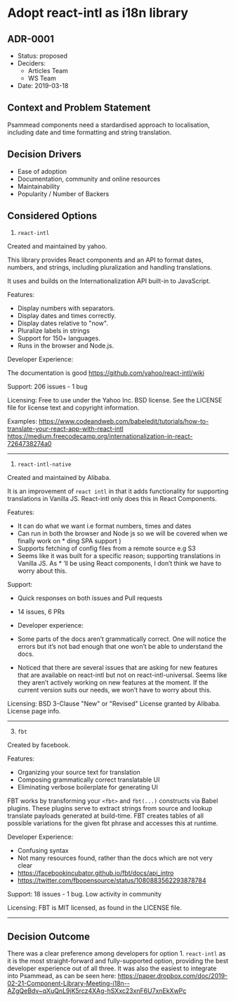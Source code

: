 # Adopt react-intl as i18n library
## ADR-0001

* Status: proposed
* Deciders:
  * Articles Team
  * WS Team
* Date: 2019-03-18

## Context and Problem Statement

Psammead components need a stardardised approach to localisation, including date and time formatting and string translation.

## Decision Drivers

* Ease of adoption
* Documentation, community and online resources
* Maintainability
* Popularity / Number of Backers

## Considered Options

1. `react-intl`

Created and maintained by yahoo.

This library provides React components and an API to format dates, numbers, and strings, including pluralization and handling translations.

It uses and builds on the Internationalization API built-in to JavaScript.

Features:
* Display numbers with separators.
* Display dates and times correctly.
* Display dates relative to "now".
* Pluralize labels in strings
* Support for 150+ languages.
* Runs in the browser and Node.js.

Developer Experience:

The documentation is good https://github.com/yahoo/react-intl/wiki

Support: 206 issues - 1 bug

Licensing: Free to use under the Yahoo Inc. BSD license. See the LICENSE file for license text and copyright information.

Examples:
https://www.codeandweb.com/babeledit/tutorials/how-to-translate-your-react-app-with-react-intl
https://medium.freecodecamp.org/internationalization-in-react-7264738274a0

---

1. `react-intl-native`

Created and maintained by Alibaba.

It is an improvement of `react intl` in that it adds functionality for supporting translations in Vanilla JS. React-intl only does this in React Components.

Features:
* It can do what we want i.e format numbers, times and dates
* Can run in both the browser and Node js so we will be covered when we finally work on * ding SPA support )
* Supports fetching of config files from a remote source e.g S3
* Seems like it was built for a specific reason; supporting translations in Vanilla JS. As * ’ll be using React components, I don’t think we have to worry about this.

Support:
* Quick responses on both issues and Pull requests
* 14 issues, 6 PRs

* Developer experience:
* Some parts of the docs aren’t grammatically correct. One will notice the errors but it’s not bad enough that one won’t be able to understand the docs.
* Noticed that there are several issues that are asking for new features that are available on react-intl but not on react-intl-universal. Seems like they aren’t actively working on new features at the moment. If the current version suits our needs, we won’t have to worry about this.

Licensing: BSD 3-Clause "New" or "Revised" License granted by Alibaba. License page info.

---

3. `fbt`

Created by facebook.

Features:
* Organizing your source text for translation
* Composing grammatically correct translatable UI
* Eliminating verbose boilerplate for generating UI

FBT works by transforming your `<fbt>` and `fbt(...)` constructs via Babel plugins. These plugins serve to extract strings from source and lookup translate payloads generated at build-time. FBT creates tables of all possible variations for the given fbt phrase and accesses this at runtime.

Developer Experience:
* Confusing syntax
* Not many resources found, rather than the docs which are not very clear
* https://facebookincubator.github.io/fbt/docs/api_intro
* https://twitter.com/fbopensource/status/1080883562293878784

Support: 18 issues - 1 bug. Low activity in community

Licensing: FBT is MIT licensed, as found in the LICENSE file.

---

## Decision Outcome

There was a clear preference among developers for option 1. `react-intl` as it is the most straight-forward and fully-supported option, providing the best developer experience out of all three. It was also the easiest to integrate into Psammead, as can be seen here: https://paper.dropbox.com/doc/2019-02-21-Component-Library-Meeting-i18n--AZgQeBdv~qXuQnL9jK5rcz4XAg-hSXxc23xnF6U7xnEkXwPc

